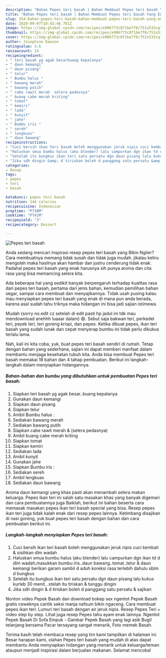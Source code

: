 ```yaml
---
description: "Bahan Pepes teri basah | Bahan Membuat Pepes teri basah Yang Enak Dan Lezat"
title: "Bahan Pepes teri basah | Bahan Membuat Pepes teri basah Yang Enak Dan Lezat"
slug: 354-bahan-pepes-teri-basah-bahan-membuat-pepes-teri-basah-yang-enak-dan-lezat
date: 2020-09-07T10:43:46.781Z
image: https://img-global.cpcdn.com/recipes/e906773c8f1be7f0/751x532cq70/pepes-teri-basah-foto-resep-utama.jpg
thumbnail: https://img-global.cpcdn.com/recipes/e906773c8f1be7f0/751x532cq70/pepes-teri-basah-foto-resep-utama.jpg
cover: https://img-global.cpcdn.com/recipes/e906773c8f1be7f0/751x532cq70/pepes-teri-basah-foto-resep-utama.jpg
author: Josephine Dawson
ratingvalue: 3.6
reviewcount: 14
recipeingredient:
- " teri basah yg agak besarbuang kepalanya"
- " daun kemangi"
- " daun pisang"
- " telur"
- " Bumbu halus "
- " bawang merah"
- " bawang putih"
- " cabe rawit merah  selera pedasnya"
- " buang cabe merah kriting"
- " tomat"
- " kemiri"
- " lada"
- " kunyit"
- " jahe"
- " Bumbu iris "
- " sereh"
- " lengkuas"
- " daun bawang"
recipeinstructions:
- "Cuci bersih ikan teri basah boleh menggunakan jeruk nipis cuci kembali &amp; sisihkan dlm wadah"
- "Haluskan smua bumbu halus (aku blender) lalu campurkan dgn ikan td d dlm wadah,masukkan bumbu iris..daun bawang..tomat..telur &amp; daun kemangi berikan garam sambil d aduh koreksi rasa terlebih dahulu sblm d bungkus"
- "Setelah itu bungkus ikan teri satu persatu dgn daun pisang lalu kukus kurleb 30 menit...stelah itu tiriskan &amp; tunggu dingin"
- "Jika sdh dingin &amp; d tiriskan boleh d panggang satu persatu &amp; sajikan"
categories:
- Resep
tags:
- pepes
- teri
- basah

katakunci: pepes teri basah 
nutrition: 144 calories
recipecuisine: Indonesian
preptime: "PT38M"
cooktime: "PT42M"
recipeyield: "3"
recipecategory: Dessert

---
```



![Pepes teri basah](https://img-global.cpcdn.com/recipes/e906773c8f1be7f0/751x532cq70/pepes-teri-basah-foto-resep-utama.jpg)

Anda sedang mencari inspirasi resep pepes teri basah yang Bikin Ngiler? Cara membuatnya memang tidak susah dan tidak juga mudah. jikalau keliru mengolah maka hasilnya akan hambar dan justru cenderung tidak enak. Padahal pepes teri basah yang enak harusnya sih punya aroma dan cita rasa yang bisa memancing selera kita.

Ada beberapa hal yang sedikit banyak berpengaruh terhadap kualitas rasa dari pepes teri basah, pertama dari jenis bahan, kemudian pemilihan bahan segar, sampai cara membuat dan menyajikannya. Tidak usah pusing kalau mau menyiapkan pepes teri basah yang enak di mana pun anda berada, karena asal sudah tahu triknya maka hidangan ini bisa jadi sajian istimewa.

Mudah (sorry no.edit cz setelah di edit pasti hp jadul ini tdk mau mendownload anehhh luaaar dalam) 😄. Sebut saja bakwan teri, perkedel teri, peyek teri, teri goreng krispi, dan pepes. Ketika dibuat pepes, ikan teri basah yang sudah lunak dan cepat menyerap bumbu ini tidak perlu dikukus terlalu lama.


Nah, kali ini kita coba, yuk, buat pepes teri basah sendiri di rumah. Tetap dengan bahan yang sederhana, sajian ini dapat memberi manfaat dalam membantu menjaga kesehatan tubuh kita. Anda bisa membuat Pepes teri basah memakai 18 bahan dan 4 tahap pembuatan. Berikut ini langkah-langkah dalam menyiapkan hidangannya.

<!--inarticleads1-->

##### Bahan-bahan dan bumbu yang dibutuhkan untuk pembuatan Pepes teri basah:

1. Siapkan  teri basah yg agak besar..buang kepalanya
1. Gunakan  daun kemangi
1. Siapkan  daun pisang
1. Siapkan  telur
1. Ambil  Bumbu halus :
1. Sediakan  bawang merah
1. Sediakan  bawang putih
1. Siapkan  cabe rawit merah &amp; (selera pedasnya)
1. Ambil  buang cabe merah kriting
1. Siapkan  tomat
1. Siapkan  kemiri
1. Sediakan  lada
1. Ambil  kunyit
1. Gunakan  jahe
1. Siapkan  Bumbu iris :
1. Sediakan  sereh
1. Ambil  lengkuas
1. Sediakan  daun bawang


Aroma daun kemangi yang khas pasti akan menambah selera makan keluarga. Pepes ikan teri ini salah satu masakan khas yang banyak digemari dan cara pembuatannya juga Baiklah, berikut ini bahan beserta cara memasak masakan pepes ikan teri basah special yang bisa. Resep pepes ikan teri juga tidak kalah enak dari resep pepes lainnya. Ketimbang disajikan di nasi goreng, yuk buat pepes teri basah dengan bahan dan cara pembuatan berikut ini. 

<!--inarticleads2-->

##### Langkah-langkah menyiapkan Pepes teri basah:

1. Cuci bersih ikan teri basah boleh menggunakan jeruk nipis cuci kembali &amp; sisihkan dlm wadah
1. Haluskan smua bumbu halus (aku blender) lalu campurkan dgn ikan td d dlm wadah,masukkan bumbu iris..daun bawang..tomat..telur &amp; daun kemangi berikan garam sambil d aduh koreksi rasa terlebih dahulu sblm d bungkus
1. Setelah itu bungkus ikan teri satu persatu dgn daun pisang lalu kukus kurleb 30 menit...stelah itu tiriskan &amp; tunggu dingin
1. Jika sdh dingin &amp; d tiriskan boleh d panggang satu persatu &amp; sajikan


Nonton video Pepek Basah dan download bokep sex ngentot Pepek Basah gratis ceweknya cantik seksi manja nafsuin bikin ngaceng. Cara membuat pepes ikan teri: Lumuri teri basah dengan air jeruk nipis. Resep Pepes Teri + video step by step. Lihat juga resep Pepes tahu ayam enak lainnya. Ngentot Pepek Basah Di Sofa Empuk - Gambar Pepek Basah yang lagi asik Bugil telanjang bersama Pacar tersayang sangat menarik, Foto memek Basah. 

Terima kasih telah membaca resep yang tim kami tampilkan di halaman ini. Besar harapan kami, olahan Pepes teri basah yang mudah di atas dapat membantu Anda menyiapkan hidangan yang menarik untuk keluarga/teman ataupun menjadi inspirasi dalam berjualan makanan. Selamat mencoba!

